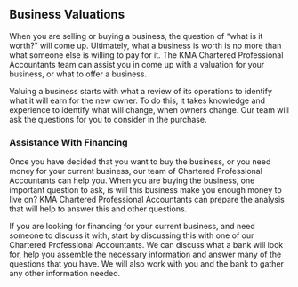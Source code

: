 ## Business Valuations

When you are selling or buying a business, the question of “what is it worth?” will come up. Ultimately, what a business is worth is no more than what someone else is willing to pay for it. The KMA Chartered Professional Accountants team can assist you in come up with a valuation for your business, or what to offer a business.

Valuing a business starts with what a review of its operations to identify what it will earn for the new owner. To do this, it takes knowledge and experience to identify what will change, when owners change. Our team will ask the questions for you to consider in the purchase.

### Assistance With Financing

Once you have decided that you want to buy the business, or you need money for your current business, our team of Chartered Professional Accountants can help you. When you are buying the business, one important question to ask, is will this business make you enough money to live on? KMA Chartered Professional Accountants can prepare the analysis that will help to answer this and other questions.

If you are looking for financing for your current business, and need someone to discuss it with, start by discussing this with one of our Chartered Professional Accountants. We can discuss what a bank will look for, help you assemble the necessary information and answer many of the questions that you have. We will also work with you and the bank to gather any other information needed.
